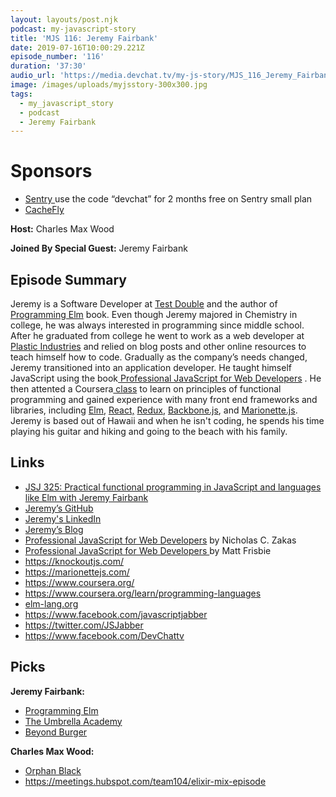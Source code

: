 ```yaml
---
layout: layouts/post.njk
podcast: my-javascript-story
title: 'MJS 116: Jeremy Fairbank'
date: 2019-07-16T10:00:29.221Z
episode_number: '116'
duration: '37:30'
audio_url: 'https://media.devchat.tv/my-js-story/MJS_116_Jeremy_Fairbank.mp3'
image: /images/uploads/myjsstory-300x300.jpg
tags:
  - my_javascript_story
  - podcast
  - Jeremy Fairbank
---
```

# Sponsors

* [Sentry ](https://sentry.io/welcome/) use the code “devchat” for 2 months free on Sentry small plan
* [CacheFly](https://www.cachefly.com)

**Host:** Charles Max Wood

**Joined By Special Guest:** Jeremy Fairbank

## **Episode Summary**

Jeremy is a Software Developer at [Test Double](https://testdouble.com) and the author of [Programming Elm](https://pragprog.com/book/jfelm/programming-elm) book. Even though Jeremy majored in Chemistry in college, he was always interested in programming since middle school. After he graduated from college he went to work as a web developer at [Plastic Industries](https://www.linkedin.com/company/plastic-industries/) and relied on blog posts and other online resources to teach himself how to code. Gradually as the company’s needs changed, Jeremy transitioned into an application developer. He taught himself JavaScript using the book[ Professional JavaScript for Web Developers](https://www.amazon.com/Professional-JavaScript-Developers-Nicholas-Zakas/dp/1118026691) . He then attented a Coursera[ class](https://www.coursera.org/learn/programming-languages) to learn on principles of functional programming and gained experience with many front end frameworks and libraries, including [Elm](elm-lang.org), [React,](https://reactjs.org) [Redux](https://redux.js.org), [Backbone.js](backbonejs.org/), and [Marionette.js](https://marionettejs.com/). Jeremy is based out of Hawaii and when he isn't coding, he spends his time playing his guitar and hiking and going to the beach with his family. 



## **Links**

* [JSJ 325: Practical functional programming in JavaScript and languages like Elm with Jeremy Fairbank](https://devchat.tv/js-jabber/jsj-325-practical-functional-programming-in-javascript-and-languages-like-elm-with-jeremy-fairbank/)
* [Jeremy’s GitHub](https://github.com/jfairbank)
* [Jeremy's LinkedIn](https://www.linkedin.com/in/jfairbank/)
* [Jeremy’s Blog](https://blog.jeremyfairbank.com/)
* [Professional JavaScript for Web Developers](https://www.amazon.com/Professional-JavaScript-Developers-Nicholas-Zakas/dp/1118026691) by Nicholas C. Zakas
* [Professional JavaScript for Web Developers ](https://www.amazon.com/Professional-JavaScript-Developers-Matt-Frisbie/dp/1119366445/ref=as_li_ss_tl?ie=UTF8&linkCode=sl1&tag=devchattv-20&linkId=097c7fa039be3ccb023e50c06abbb6b5&language=en_US)by Matt Frisbie
* <https://knockoutjs.com/>
* <https://marionettejs.com/>
* <https://www.coursera.org/>
* <https://www.coursera.org/learn/programming-languages>
* [elm-lang.org](elm-lang.org)
* <https://www.facebook.com/javascriptjabber>
* <https://twitter.com/JSJabber>
* <https://www.facebook.com/DevChattv>

## Picks

**Jeremy Fairbank:**

* [Programming Elm](https://pragprog.com/book/jfelm/programming-elm)
* [The Umbrella Academy](https://www.netflix.com/title/80186864)
* [Beyond Burger](https://www.beyondmeat.com/products/the-beyond-burger)

**Charles Max Wood:**

* [Orphan Black](https://www.amazon.com/gp/video/detail/B074QXP758/ref=atv_dl_rdr)
* https://meetings.hubspot.com/team104/elixir-mix-episode
